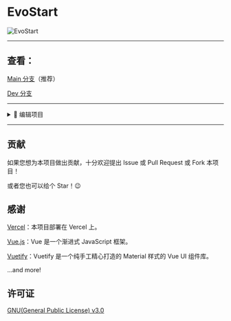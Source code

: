# EvoStart

![EvoStart](https://socialify.git.ci/HelloGwkki/EvoStart/image?description=1&descriptionEditable=%E4%B8%80%E4%B8%AA%E7%AE%80%E5%8D%95%E7%9A%84%E8%B5%B7%E5%A7%8B%E9%A1%B5%E3%80%82&font=Inter&issues=1&logo=https%3A%2F%2Fraw.githubusercontent.com%2FHelloGwkki%2FEvoStart%2Fmain%2Fpublic%2Ffavicon.ico&owner=1&pattern=Plus&pulls=1&stargazers=1&theme=)

---

## 查看：

[Main 分支](https://evostart.chuncha.tk/)（推荐）

[Dev 分支](https://evostart-preview.chuncha.tk/)

---

<details>

<summary>🔽 编辑项目</summary>

1. 拉取仓库
    
    ```sh
    $ git clone https://github.com/HelloGwkki/EvoStart.git
    ```

2. 安装依赖
    
    (npm)
    ```sh
    $ npm i
    ```
    
    或者
    
    (yarn)
    
    ```sh
    $ yarn install
    ```

3. 用你的编辑器打开整个项目

</details>

---

## 贡献

如果您想为本项目做出贡献，十分欢迎提出 Issue 或 Pull Request 或 Fork 本项目！

或者您也可以给个 Star！😉


## 感谢

[Vercel](https://vercel.com/)：本项目部署在 Vercel 上。

[Vue.js](https://vuejs.org/)：Vue 是一个渐进式
JavaScript 框架。

[Vuetify](https://vuetifyjs.com/)：Vuetify 是一个纯手工精心打造的 Material 样式的 Vue UI 组件库。

...and more!


## 许可证

[GNU(General Public License) v3.0](./LICENSE)
